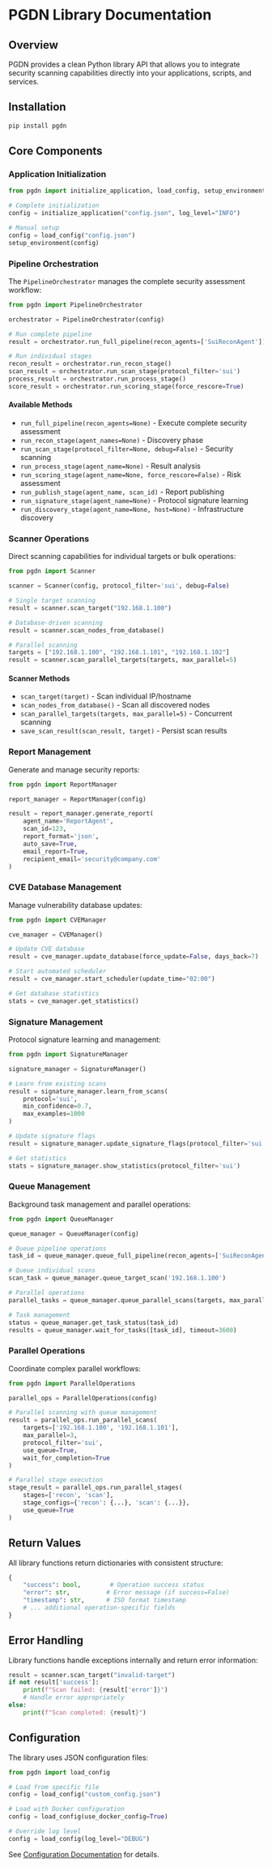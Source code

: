 # PGDN Library Documentation

## Overview

PGDN provides a clean Python library API that allows you to integrate security scanning capabilities directly into your applications, scripts, and services.

## Installation

```bash
pip install pgdn
```

## Core Components

### Application Initialization

```python
from pgdn import initialize_application, load_config, setup_environment

# Complete initialization
config = initialize_application("config.json", log_level="INFO")

# Manual setup
config = load_config("config.json")
setup_environment(config)
```

### Pipeline Orchestration

The `PipelineOrchestrator` manages the complete security assessment workflow:

```python
from pgdn import PipelineOrchestrator

orchestrator = PipelineOrchestrator(config)

# Run complete pipeline
result = orchestrator.run_full_pipeline(recon_agents=['SuiReconAgent'])

# Run individual stages
recon_result = orchestrator.run_recon_stage()
scan_result = orchestrator.run_scan_stage(protocol_filter='sui')
process_result = orchestrator.run_process_stage()
score_result = orchestrator.run_scoring_stage(force_rescore=True)
```

#### Available Methods

- `run_full_pipeline(recon_agents=None)` - Execute complete security assessment
- `run_recon_stage(agent_names=None)` - Discovery phase
- `run_scan_stage(protocol_filter=None, debug=False)` - Security scanning
- `run_process_stage(agent_name=None)` - Result analysis
- `run_scoring_stage(agent_name=None, force_rescore=False)` - Risk assessment
- `run_publish_stage(agent_name, scan_id)` - Report publishing
- `run_signature_stage(agent_name=None)` - Protocol signature learning
- `run_discovery_stage(agent_name=None, host=None)` - Infrastructure discovery

### Scanner Operations

Direct scanning capabilities for individual targets or bulk operations:

```python
from pgdn import Scanner

scanner = Scanner(config, protocol_filter='sui', debug=False)

# Single target scanning
result = scanner.scan_target("192.168.1.100")

# Database-driven scanning
result = scanner.scan_nodes_from_database()

# Parallel scanning
targets = ["192.168.1.100", "192.168.1.101", "192.168.1.102"]
result = scanner.scan_parallel_targets(targets, max_parallel=5)
```

#### Scanner Methods

- `scan_target(target)` - Scan individual IP/hostname
- `scan_nodes_from_database()` - Scan all discovered nodes
- `scan_parallel_targets(targets, max_parallel=5)` - Concurrent scanning
- `save_scan_result(scan_result, target)` - Persist scan results

### Report Management

Generate and manage security reports:

```python
from pgdn import ReportManager

report_manager = ReportManager(config)

result = report_manager.generate_report(
    agent_name='ReportAgent',
    scan_id=123,
    report_format='json',
    auto_save=True,
    email_report=True,
    recipient_email='security@company.com'
)
```

### CVE Database Management

Manage vulnerability database updates:

```python
from pgdn import CVEManager

cve_manager = CVEManager()

# Update CVE database
result = cve_manager.update_database(force_update=False, days_back=7)

# Start automated scheduler
result = cve_manager.start_scheduler(update_time="02:00")

# Get database statistics
stats = cve_manager.get_statistics()
```

### Signature Management

Protocol signature learning and management:

```python
from pgdn import SignatureManager

signature_manager = SignatureManager()

# Learn from existing scans
result = signature_manager.learn_from_scans(
    protocol='sui',
    min_confidence=0.7,
    max_examples=1000
)

# Update signature flags
result = signature_manager.update_signature_flags(protocol_filter='sui')

# Get statistics
stats = signature_manager.show_statistics(protocol_filter='sui')
```

### Queue Management

Background task management and parallel operations:

```python
from pgdn import QueueManager

queue_manager = QueueManager(config)

# Queue pipeline operations
task_id = queue_manager.queue_full_pipeline(recon_agents=['SuiReconAgent'])

# Queue individual scans
scan_task = queue_manager.queue_target_scan('192.168.1.100')

# Parallel operations
parallel_tasks = queue_manager.queue_parallel_scans(targets, max_parallel=5)

# Task management
status = queue_manager.get_task_status(task_id)
results = queue_manager.wait_for_tasks([task_id], timeout=3600)
```

### Parallel Operations

Coordinate complex parallel workflows:

```python
from pgdn import ParallelOperations

parallel_ops = ParallelOperations(config)

# Parallel scanning with queue management
result = parallel_ops.run_parallel_scans(
    targets=['192.168.1.100', '192.168.1.101'],
    max_parallel=3,
    protocol_filter='sui',
    use_queue=True,
    wait_for_completion=True
)

# Parallel stage execution
stage_result = parallel_ops.run_parallel_stages(
    stages=['recon', 'scan'],
    stage_configs={'recon': {...}, 'scan': {...}},
    use_queue=True
)
```

## Return Values

All library functions return dictionaries with consistent structure:

```python
{
    "success": bool,        # Operation success status
    "error": str,          # Error message (if success=False)
    "timestamp": str,      # ISO format timestamp
    # ... additional operation-specific fields
}
```

## Error Handling

Library functions handle exceptions internally and return error information:

```python
result = scanner.scan_target("invalid-target")
if not result['success']:
    print(f"Scan failed: {result['error']}")
    # Handle error appropriately
else:
    print(f"Scan completed: {result}")
```

## Configuration

The library uses JSON configuration files:

```python
from pgdn import load_config

# Load from specific file
config = load_config("custom_config.json")

# Load with Docker configuration
config = load_config(use_docker_config=True)

# Override log level
config = load_config(log_level="DEBUG")
```

See [Configuration Documentation](configuration.md) for details.